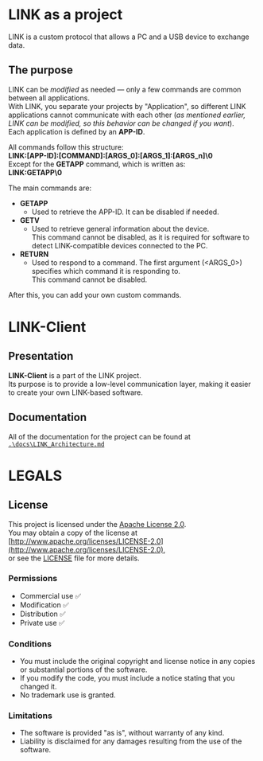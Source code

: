 # LINK as a project

LINK is a custom protocol that allows a PC and a USB device to exchange data.

## The purpose

LINK can be *modified* as needed — only a few commands are common between all applications.  
With LINK, you separate your projects by "Application", so different LINK applications cannot communicate with each other (*as mentioned earlier, LINK can be modified, so this behavior can be changed if you want*).  
Each application is defined by an **APP-ID**.  

All commands follow this structure:  
**LINK:[APP-ID]:[COMMAND]:[ARGS_0]:[ARGS_1]:[ARGS_n]\0**  
Except for the **GETAPP** command, which is written as:  
**LINK:GETAPP\0**

The main commands are:
- **GETAPP**  
    - Used to retrieve the APP-ID. It can be disabled if needed.
- **GETV**  
    - Used to retrieve general information about the device.  
      This command cannot be disabled, as it is required for software to detect LINK-compatible devices connected to the PC.
- **RETURN**  
    - Used to respond to a command. The first argument (<ARGS_0>) specifies which command it is responding to.  
      This command cannot be disabled.

After this, you can add your own custom commands.

# LINK-Client

## Presentation

**LINK-Client** is a part of the LINK project.  
Its purpose is to provide a low-level communication layer, making it easier to create your own LINK-based software.

## Documentation
All of the documentation for the project can be found at [`.\docs\LINK_Architecture.md`](.\docs\LINK_Architecture.md)

# LEGALS

## License

This project is licensed under the [Apache License 2.0](./LICENSE).  
You may obtain a copy of the license at [http://www.apache.org/licenses/LICENSE-2.0](http://www.apache.org/licenses/LICENSE-2.0),  
or see the [LICENSE](./LICENSE) file for more details.

### Permissions
- Commercial use ✅  
- Modification ✅  
- Distribution ✅  
- Private use ✅  

### Conditions
- You must include the original copyright and license notice in any copies or substantial portions of the software.  
- If you modify the code, you must include a notice stating that you changed it.  
- No trademark use is granted.  

### Limitations
- The software is provided "as is", without warranty of any kind.  
- Liability is disclaimed for any damages resulting from the use of the software.
